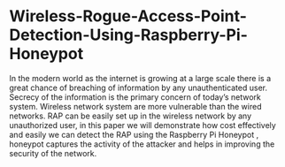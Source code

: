 # Wireless-Rogue-Access-Point-Detection-Using-Raspberry-Pi-Honeypot


In the modern world as the internet is growing at a large scale there is a great chance of breaching of information by any unauthenticated user. Secrecy of the information is the primary concern of today’s
network system. Wireless network system are more vulnerable than the wired networks. RAP can be easily set up in the wireless network by any unauthorized user, in this paper we will demonstrate how cost effectively and easily we can detect the RAP using the Raspberry Pi Honeypot , honeypot captures the activity of the attacker and helps in improving the security of the network.
